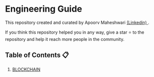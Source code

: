 # Engineering Guide

This repository created and curated by Apoorv Maheshwari <a href="https://www.linkedin.com/in/apoorv-maheshwari-6689791aa/" target="blank" alt="Linkedin"> (Linkedin) </a>.
  
  If you think this repository helped you in any way, give a star ⭐ to the repository and help it reach more people in the community.

## Table of Contents :clipboard:

1. <a href="https://github.com/Apoorv-cloud/Engineering_Guide/tree/main/BlockChain" target="blank" alt="Blockchain">BLOCKCHAIN</a> 
